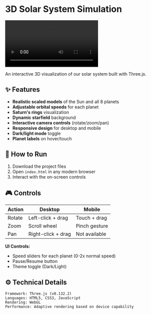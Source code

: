 # 3D Solar System Simulation

![Solar System Preview](./demo/demo.mp4)

An interactive 3D visualization of our solar system built with Three.js.

## ✨ Features
- **Realistic scaled models** of the Sun and all 8 planets
- **Adjustable orbital speeds** for each planet
- **Saturn's rings** visualization
- **Dynamic starfield** background
- **Interactive camera controls** (rotate/zoom/pan)
- **Responsive design** for desktop and mobile
- **Dark/light mode** toggle
- **Planet labels** on hover/touch

## 🚀 How to Run
1. Download the project files
2. Open `index.html` in any modern browser
3. Interact with the on-screen controls

## 🎮 Controls
| Action | Desktop | Mobile |
|--------|---------|--------|
| Rotate | Left-click + drag | Touch + drag |
| Zoom   | Scroll wheel | Pinch gesture |
| Pan    | Right-click + drag | Not available |

**UI Controls:**
- Speed sliders for each planet (0-2x normal speed)
- Pause/Resume button
- Theme toggle (Dark/Light)

## ⚙️ Technical Details
```plaintext
Framework: Three.js (v0.132.2)
Languages: HTML5, CSS3, JavaScript
Rendering: WebGL
Performance: Adaptive rendering based on device capability